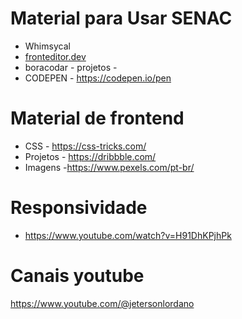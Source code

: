 # Material para Usar SENAC
* Whimsycal
* [fronteditor.dev](https://www.fronteditor.dev/)
* boracodar - projetos - 
* CODEPEN - https://codepen.io/pen


# Material de frontend
* CSS - https://css-tricks.com/ 
* Projetos - https://dribbble.com/
* Imagens -https://www.pexels.com/pt-br/ 

# Responsividade
* https://www.youtube.com/watch?v=H91DhKPjhPk

# Canais youtube
https://www.youtube.com/@jetersonlordano
